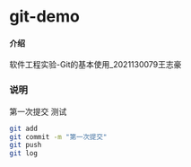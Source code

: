 # git-demo

#### 介绍
软件工程实验-Git的基本使用_2021130079王志豪

### 说明
第一次提交
测试

```bash
git add
git commit -m "第一次提交"
git push
git log
```


